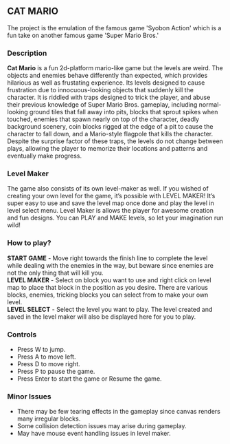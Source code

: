 ## CAT MARIO

The project is the emulation of the famous game 'Syobon Action' which is a fun take on another famous game 'Super Mario Bros.'

### Description

<strong>Cat Mario</strong> is a fun 2d-platform mario-like game but the levels are weird. The objects and enemies behave differently than expected, which provides hilarious as well as frustating experience. Its levels designed to cause frustration due to innocuous-looking objects that suddenly kill the character. It is riddled with traps designed to trick the player, and abuse their previous knowledge of Super Mario Bros. gameplay, including normal-looking ground tiles that fall away into pits, blocks that sprout spikes when touched, enemies that spawn nearly on top of the character, deadly background scenery, coin blocks rigged at the edge of a pit to cause the character to fall down, and a Mario-style flagpole that kills the character. Despite the surprise factor of these traps, the levels do not change between plays, allowing the player to memorize their locations and patterns and eventually make progress.

### Level Maker

The game also consists of its own level-maker as well. If you wished of creating your own level for the game, it’s possible with LEVEL MAKER! It’s super easy to use and save the level map once done and play the level in level select menu. Level Maker is allows the player for awesome creation and fun designs. You can PLAY and MAKE levels, so let your imagination run wild!

### How to play?

<strong>START GAME</strong> - Move right towards the finish line to complete the level while dealing with the enemies in the way, but beware since enemies are not the only thing that will kill you. <br>
<strong>LEVEL MAKER</strong> - Select on block you want to use and right click on level map to place that block in the position as you desire. There are various blocks, enemies, tricking blocks you can select from to make your own level. <br>
<strong>LEVEL SELECT</strong> - Select the level you want to play. The level created and saved in the level maker will also be displayed here for you to play.

### Controls

<ul>
  <li>Press W to jump.</li>
  <li>Press A to move left.</li>
  <li>Press D to move right.</li>
  <li>Press P to pause the game.</li>
  <li>Press Enter to start the game or Resume the game.</li>
</ul>

### Minor Issues

<ul>
  <li>There may be few tearing effects in the gameplay since canvas renders many irregular blocks.</li>
  <li>Some collision detection issues may arise during gameplay.</li>
  <li>May have mouse event handling issues in level maker.</li>
</ul>

